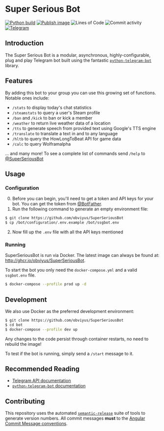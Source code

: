 # Super Serious Bot

[![Python build](https://github.com/obviyus/SuperSeriousBot/actions/workflows/python.yml/badge.svg)](https://github.com/obviyus/SuperSeriousBot/actions/workflows/python.yml)
[![Publish image](https://github.com/obviyus/SuperSeriousBot/actions/workflows/publish-image.yml/badge.svg)](https://github.com/obviyus/SuperSeriousBot/actions/workflows/publish-image.yml)
![Lines of Code](https://img.shields.io/tokei/lines/github/obviyus/SuperSeriousBot)
![Commit activity](https://img.shields.io/github/commit-activity/m/obviyus/SuperSeriousBot)
[![Telegram](https://img.shields.io/badge/Telegram-%40SuperSeriousBot-blue)](https://t.me/superseriousbot)

## Introduction

The Super Serious Bot is a modular, asynchronous, highly-configurable, plug and play Telegram bot built using the
fantastic [`python-telegram-bot`](https://github.com/python-telegram-bot/python-telegram-bot) library.

## Features

By adding this bot to your group you can use this growing set of functions. Notable ones include:

- `/stats` to display today's chat statistics
- `/steamstats` to query a user's Steam profile
- `/ban` and `/kick` to ban or kick a member
- `/weather` to return live weather data of a location
- `/tts` to generate speech from provided text using Google's TTS engine
- `/translate` to translate a text in and to any language
- `/hltb` to query the HowLongToBeat API for game data
- `/calc` to query Wolframalpha

... and many more! To see a complete list of commands send `/help` to [@SuperSeriousBot](https://t.me/superseriousbot)

## Usage

### Configuration

0. Before you can begin, you'll need to get a token and API keys for your bot. You can get the token
   from [@BotFather](https://t.me/botfather).
1. Run the following command to generate an empty environment file:

```bash
$ git clone https://github.com/obviyus/SuperSeriousBot
$ cp /bot/configuration/.env.example /bot/ssgbot.env
```

2. Now fill up the `.env` file with all the API keys mentioned

### Running

SuperSeriousBot is run via Docker. The latest image can always be found at: http://ghcr.io/obviyus/SuperSeriousBot.

To start the bot you only need the `docker-compose.yml` and a valid `ssgbot.env` file.

```bash
$ docker-compose --profile prod up -d
```

## Development

We also use Docker as the preferred development environment:

```bash
$ git clone https://github.com/obviyus/SuperSeriousBot
$ cd bot
$ docker-compose --profile dev up
```

Any changes to the code persist through container restarts, no need to rebuild the image!

To test if the bot is running, simply send a `/start` message to it.

## Recommended Reading

- [Telegram API documentation](https://core.telegram.org/bots/api)
- [`python-telegram-bot` documentation](https://python-telegram-bot.readthedocs.io/)

## Contributing

This repository uses the automated [`semantic-release`](https://github.com/semantic-release/semantic-release) suite of tools to generate version numbers. All commit messages **must** to the [Angular Commit Message conventions](https://github.com/angular/angular/blob/master/CONTRIBUTING.md#-commit-message-format).
